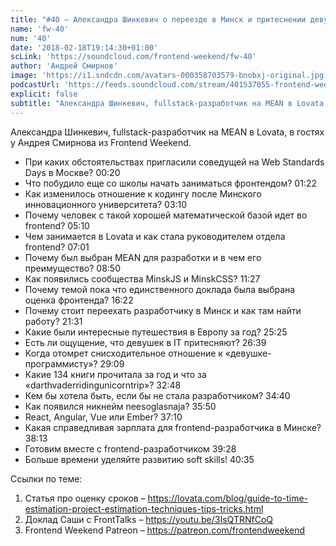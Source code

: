 ```yaml
---
title: "#40 – Александра Шинкевич о переезде в Минск и притеснении девушек в IT"
name: 'fw-40'
num: '40'
date: '2018-02-18T19:14:30+01:00'
scLink: 'https://soundcloud.com/frontend-weekend/fw-40'
author: 'Андрей Смирнов'
image: 'https://i1.sndcdn.com/avatars-000358703579-bnobxj-original.jpg'
podcastUrl: 'https://feeds.soundcloud.com/stream/401537055-frontend-weekend-fw-40.m4a'
explicit: false
subtitle: "Александра Шинкевич, fullstack-разработчик на MEAN в Lovata, в гостях у Андрея Смирнова из Frontend Weekend. "
---
```

Александра Шинкевич, fullstack-разработчик на MEAN в Lovata, в гостях у Андрея Смирнова из Frontend Weekend. 

- При каких обстоятельствах пригласили соведущей на Web Standards Days в Москве? <timecode>00:20</timecode>
- Что побудило еще со школы начать заниматься фронтендом? <timecode>01:22</timecode>
- Как изменилось отношение к кодингу после Минского инновационного университета? <timecode>03:10</timecode>
- Почему человек с такой хорошей математической базой идет во frontend? <timecode>05:10</timecode>
- Чем занимается в Lovata и как стала руководителем отдела frontend? <timecode>07:01</timecode>
- Почему был выбран MEAN для разработки и в чем его преимущество? <timecode>08:50</timecode>
- Как появились сообщества MinskJS и MinskCSS? <timecode>11:27</timecode>
- Почему темой пока что единственного доклада была выбрана оценка фронтенда? <timecode>16:22</timecode>
- Почему стоит переехать разработчику в Минск и как там найти работу? <timecode>21:31</timecode>
- Какие были интересные путешествия в Европу за год? <timecode>25:25</timecode>
- Есть ли ощущение, что девушек в IT притесняют? <timecode>26:39</timecode>
- Когда отомрет снисходительное отношение к «девушке-программисту»? <timecode>29:09</timecode>
- Какие 134 книги прочитала за год и что за «darthvaderridingunicorntrip»? <timecode>32:48</timecode>
- Кем бы хотела быть, если бы не стала разработчиком? <timecode>34:40</timecode>
- Как появился никнейм neesoglasnaja? <timecode>35:50</timecode>
- React, Angular, Vue или Ember? <timecode>37:10</timecode>
- Какая справедливая зарплата для frontend-разработчика в Минске? <timecode>38:13</timecode>
- Готовим вместе с frontend-разработчиком <timecode>39:28</timecode>
- Больше времени уделяйте развитию soft skills! <timecode>40:35</timecode>

Ссылки по теме:
1) Статья про оценку сроков – https://lovata.com/blog/guide-to-time-estimation-project-estimation-techniques-tips-tricks.html
2) Доклад Саши с FrontTalks – https://youtu.be/3IsQTRNfCoQ
3) Frontend Weekend Patreon – https://patreon.com/frontendweekend